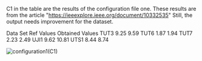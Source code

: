 C1 in the table are the results of the configuration file one. 
These results are from the article "https://ieeexplore.ieee.org/document/10332535"
Still, the output needs improvement for the dataset.

Data Set   Ref Values   Obtained Values
TUT3         9.25       9.59
TUT6         1.87       1.94
TUT7         2.23       2.49
UJI1         9.62       10.81
UTS1         8.44       8.74


![configuration1(C1)](https://github.com/user-attachments/assets/dfec1403-e750-4916-a03e-696578b99923)
